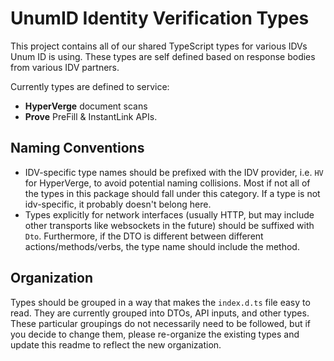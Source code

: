 # UnumID Identity Verification Types
This project contains all of our shared TypeScript types for various IDVs Unum ID is using.
These types are self defined based on response bodies from various IDV partners.

Currently types are defined to service:
- **HyperVerge** document scans
- **Prove** PreFill & InstantLink APIs.

## Naming Conventions
- IDV-specific type names should be prefixed with the IDV provider, i.e. `HV` for HyperVerge, to avoid potential naming collisions. Most if not all of the types in this package should fall under this category. If a type is not idv-specific, it probably doesn't belong here.
- Types explicitly for network interfaces (usually HTTP, but may include other transports like websockets in the future) should be suffixed with `Dto`. Furthermore, if the DTO is different between different actions/methods/verbs, the type name should include the method.

## Organization
Types should be grouped in a way that makes the `index.d.ts` file easy to read. They are currently grouped into DTOs, API inputs, and other types. These particular groupings do not necessarily need to be followed, but if you decide to change them, please re-organize the existing types and update this readme to reflect the new organization.

